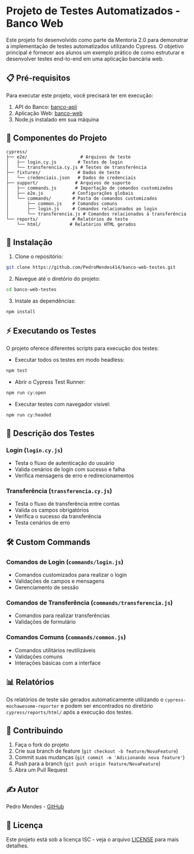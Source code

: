 # Projeto de Testes Automatizados - Banco Web

Este projeto foi desenvolvido como parte da Mentoria 2.0 para demonstrar a implementação de testes automatizados utilizando Cypress. O objetivo principal é fornecer aos alunos um exemplo prático de como estruturar e desenvolver testes end-to-end em uma aplicação bancária web.

## 📋 Pré-requisitos

Para executar este projeto, você precisará ter em execução:

1. API do Banco: [banco-apii](https://github.com/juliodelimas/banco-apii)
2. Aplicação Web: [banco-web](https://github.com/juliodelimas/banco-web)
3. Node.js instalado em sua máquina

## 🚀 Componentes do Projeto

```
cypress/
├── e2e/                    # Arquivos de teste
│   ├── login.cy.js        # Testes de login
│   └── transferencia.cy.js # Testes de transferência
├── fixtures/              # Dados de teste
│   └── credenciais.json   # Dados de credenciais
├── support/              # Arquivos de suporte
│   ├── commands.js       # Importação de comandos customizados
│   ├── e2e.js           # Configurações globais
│   └── commands/        # Pasta de comandos customizados
│       ├── common.js    # Comandos comuns
│       ├── login.js     # Comandos relacionados ao login
│       └── transferencia.js # Comandos relacionados à transferência
└── reports/             # Relatórios de teste
    └── html/           # Relatórios HTML gerados
```

## 🔧 Instalação

1. Clone o repositório:
```bash
git clone https://github.com/PedroMendes414/banco-web-testes.git
```

2. Navegue até o diretório do projeto:
```bash
cd banco-web-testes
```

3. Instale as dependências:
```bash
npm install
```

## ⚡ Executando os Testes

O projeto oferece diferentes scripts para execução dos testes:

- Executar todos os testes em modo headless:
```bash
npm test
```

- Abrir o Cypress Test Runner:
```bash
npm run cy:open
```

- Executar testes com navegador visível:
```bash
npm run cy:headed
```

## 📝 Descrição dos Testes

### Login (`login.cy.js`)
- Testa o fluxo de autenticação do usuário
- Valida cenários de login com sucesso e falha
- Verifica mensagens de erro e redirecionamentos

### Transferência (`transferencia.cy.js`)
- Testa o fluxo de transferência entre contas
- Valida os campos obrigatórios
- Verifica o sucesso da transferência
- Testa cenários de erro

## 🛠️ Custom Commands

### Comandos de Login (`commands/login.js`)
- Comandos customizados para realizar o login
- Validações de campos e mensagens
- Gerenciamento de sessão

### Comandos de Transferência (`commands/transferencia.js`)
- Comandos para realizar transferências
- Validações de formulário


### Comandos Comuns (`commands/common.js`)
- Comandos utilitários reutilizáveis
- Validações comuns
- Interações básicas com a interface

## 📊 Relatórios

Os relatórios de teste são gerados automaticamente utilizando o `cypress-mochawesome-reporter` e podem ser encontrados no diretório `cypress/reports/html/` após a execução dos testes.

## 🤝 Contribuindo

1. Faça o fork do projeto
2. Crie sua branch de feature (`git checkout -b feature/NovaFeature`)
3. Commit suas mudanças (`git commit -m 'Adicionando nova feature'`)
4. Push para a branch (`git push origin feature/NovaFeature`)
5. Abra um Pull Request

## ✍️ Autor

Pedro Mendes - [GitHub](https://github.com/PedroMendes414)

## 📄 Licença

Este projeto está sob a licença ISC - veja o arquivo [LICENSE](LICENSE) para mais detalhes.